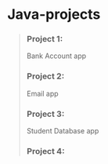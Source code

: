 # Java-projects
> ### Project 1: 
> Bank Account app 
> ### Project 2:
> Email app
> ### Project 3:
> Student Database app
> ### Project 4:
> 